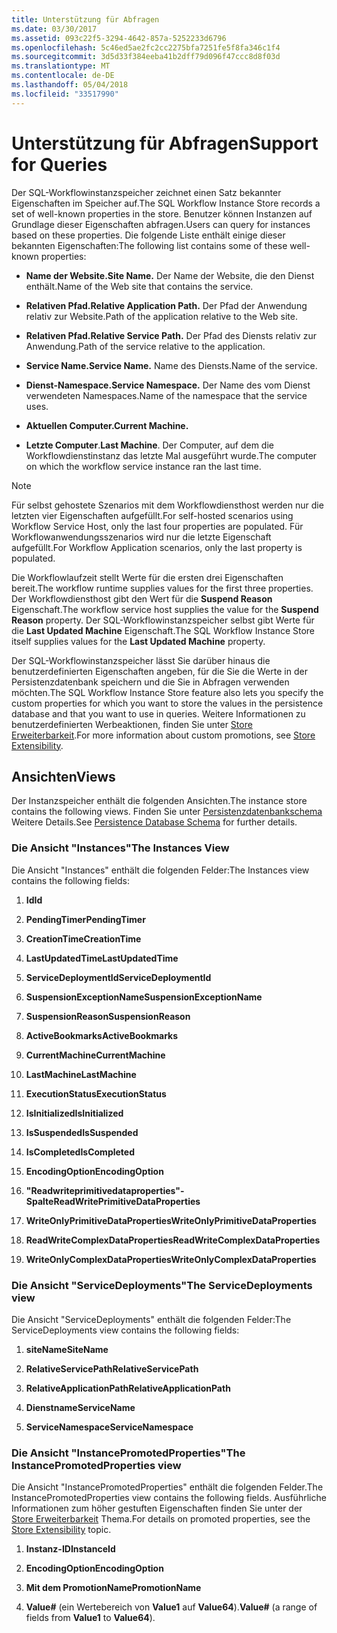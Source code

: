 ```yaml
---
title: Unterstützung für Abfragen
ms.date: 03/30/2017
ms.assetid: 093c22f5-3294-4642-857a-5252233d6796
ms.openlocfilehash: 5c46ed5ae2fc2cc2275bfa7251fe5f8fa346c1f4
ms.sourcegitcommit: 3d5d33f384eeba41b2dff79d096f47ccc8d8f03d
ms.translationtype: MT
ms.contentlocale: de-DE
ms.lasthandoff: 05/04/2018
ms.locfileid: "33517990"
---
```

# <a name="support-for-queries"></a><span data-ttu-id="744b9-102">Unterstützung für Abfragen</span><span class="sxs-lookup"><span data-stu-id="744b9-102">Support for Queries</span></span>
<span data-ttu-id="744b9-103">Der SQL-Workflowinstanzspeicher zeichnet einen Satz bekannter Eigenschaften im Speicher auf.</span><span class="sxs-lookup"><span data-stu-id="744b9-103">The SQL Workflow Instance Store records a set of well-known properties in the store.</span></span> <span data-ttu-id="744b9-104">Benutzer können Instanzen auf Grundlage dieser Eigenschaften abfragen.</span><span class="sxs-lookup"><span data-stu-id="744b9-104">Users can query for instances based on these properties.</span></span> <span data-ttu-id="744b9-105">Die folgende Liste enthält einige dieser bekannten Eigenschaften:</span><span class="sxs-lookup"><span data-stu-id="744b9-105">The following list contains some of these well-known properties:</span></span>  
  
-   <span data-ttu-id="744b9-106">**Name der Website.**</span><span class="sxs-lookup"><span data-stu-id="744b9-106">**Site Name.**</span></span> <span data-ttu-id="744b9-107">Der Name der Website, die den Dienst enthält.</span><span class="sxs-lookup"><span data-stu-id="744b9-107">Name of the Web site that contains the service.</span></span>  
  
-   <span data-ttu-id="744b9-108">**Relativen Pfad.**</span><span class="sxs-lookup"><span data-stu-id="744b9-108">**Relative Application Path.**</span></span> <span data-ttu-id="744b9-109">Der Pfad der Anwendung relativ zur Website.</span><span class="sxs-lookup"><span data-stu-id="744b9-109">Path of the application relative to the Web site.</span></span>  
  
-   <span data-ttu-id="744b9-110">**Relativen Pfad.**</span><span class="sxs-lookup"><span data-stu-id="744b9-110">**Relative Service Path.**</span></span> <span data-ttu-id="744b9-111">Der Pfad des Diensts relativ zur Anwendung.</span><span class="sxs-lookup"><span data-stu-id="744b9-111">Path of the service relative to the application.</span></span>  
  
-   <span data-ttu-id="744b9-112">**Service Name.**</span><span class="sxs-lookup"><span data-stu-id="744b9-112">**Service Name.**</span></span> <span data-ttu-id="744b9-113">Name des Diensts.</span><span class="sxs-lookup"><span data-stu-id="744b9-113">Name of the service.</span></span>  
  
-   <span data-ttu-id="744b9-114">**Dienst-Namespace.**</span><span class="sxs-lookup"><span data-stu-id="744b9-114">**Service Namespace.**</span></span> <span data-ttu-id="744b9-115">Der Name des vom Dienst verwendeten Namespaces.</span><span class="sxs-lookup"><span data-stu-id="744b9-115">Name of the namespace that the service uses.</span></span>  
  
-   <span data-ttu-id="744b9-116">**Aktuellen Computer.**</span><span class="sxs-lookup"><span data-stu-id="744b9-116">**Current Machine.**</span></span>  
  
-   <span data-ttu-id="744b9-117">**Letzte Computer**.</span><span class="sxs-lookup"><span data-stu-id="744b9-117">**Last Machine**.</span></span> <span data-ttu-id="744b9-118">Der Computer, auf dem die Workflowdienstinstanz das letzte Mal ausgeführt wurde.</span><span class="sxs-lookup"><span data-stu-id="744b9-118">The computer on which the workflow service instance ran the last time.</span></span>  
  
> [!NOTE]
>  <span data-ttu-id="744b9-119">Für selbst gehostete Szenarios mit dem Workflowdiensthost werden nur die letzten vier Eigenschaften aufgefüllt.</span><span class="sxs-lookup"><span data-stu-id="744b9-119">For self-hosted scenarios using Workflow Service Host, only the last four properties are populated.</span></span> <span data-ttu-id="744b9-120">Für Workflowanwendungsszenarios wird nur die letzte Eigenschaft aufgefüllt.</span><span class="sxs-lookup"><span data-stu-id="744b9-120">For Workflow Application scenarios, only the last property is populated.</span></span>  
  
 <span data-ttu-id="744b9-121">Die Workflowlaufzeit stellt Werte für die ersten drei Eigenschaften bereit.</span><span class="sxs-lookup"><span data-stu-id="744b9-121">The workflow runtime supplies values for the first three properties.</span></span> <span data-ttu-id="744b9-122">Der Workflowdiensthost gibt den Wert für die **Suspend Reason** Eigenschaft.</span><span class="sxs-lookup"><span data-stu-id="744b9-122">The workflow service host supplies the value for the **Suspend Reason** property.</span></span> <span data-ttu-id="744b9-123">Der SQL-Workflowinstanzspeicher selbst gibt Werte für die **Last Updated Machine** Eigenschaft.</span><span class="sxs-lookup"><span data-stu-id="744b9-123">The SQL Workflow Instance Store itself supplies values for the **Last Updated Machine** property.</span></span>  
  
 <span data-ttu-id="744b9-124">Der SQL-Workflowinstanzspeicher lässt Sie darüber hinaus die benutzerdefinierten Eigenschaften angeben, für die Sie die Werte in der Persistenzdatenbank speichern und die Sie in Abfragen verwenden möchten.</span><span class="sxs-lookup"><span data-stu-id="744b9-124">The SQL Workflow Instance Store feature also lets you specify the custom properties for which you want to store the values in the persistence database and that you want to use in queries.</span></span> <span data-ttu-id="744b9-125">Weitere Informationen zu benutzerdefinierten Werbeaktionen, finden Sie unter [Store Erweiterbarkeit](../../../docs/framework/windows-workflow-foundation/store-extensibility.md).</span><span class="sxs-lookup"><span data-stu-id="744b9-125">For more information about custom promotions, see [Store Extensibility](../../../docs/framework/windows-workflow-foundation/store-extensibility.md).</span></span>  
  
## <a name="views"></a><span data-ttu-id="744b9-126">Ansichten</span><span class="sxs-lookup"><span data-stu-id="744b9-126">Views</span></span>  
 <span data-ttu-id="744b9-127">Der Instanzspeicher enthält die folgenden Ansichten.</span><span class="sxs-lookup"><span data-stu-id="744b9-127">The instance store contains the following views.</span></span> <span data-ttu-id="744b9-128">Finden Sie unter [Persistenzdatenbankschema](../../../docs/framework/windows-workflow-foundation/persistence-database-schema.md) Weitere Details.</span><span class="sxs-lookup"><span data-stu-id="744b9-128">See [Persistence Database Schema](../../../docs/framework/windows-workflow-foundation/persistence-database-schema.md) for further details.</span></span>  
  
### <a name="the-instances-view"></a><span data-ttu-id="744b9-129">Die Ansicht "Instances"</span><span class="sxs-lookup"><span data-stu-id="744b9-129">The Instances View</span></span>  
 <span data-ttu-id="744b9-130">Die Ansicht "Instances" enthält die folgenden Felder:</span><span class="sxs-lookup"><span data-stu-id="744b9-130">The Instances view contains the following fields:</span></span>  
  
1.  <span data-ttu-id="744b9-131">**Id**</span><span class="sxs-lookup"><span data-stu-id="744b9-131">**Id**</span></span>  
  
2.  <span data-ttu-id="744b9-132">**PendingTimer**</span><span class="sxs-lookup"><span data-stu-id="744b9-132">**PendingTimer**</span></span>  
  
3.  <span data-ttu-id="744b9-133">**CreationTime**</span><span class="sxs-lookup"><span data-stu-id="744b9-133">**CreationTime**</span></span>  
  
4.  <span data-ttu-id="744b9-134">**LastUpdatedTime**</span><span class="sxs-lookup"><span data-stu-id="744b9-134">**LastUpdatedTime**</span></span>  
  
5.  <span data-ttu-id="744b9-135">**ServiceDeploymentId**</span><span class="sxs-lookup"><span data-stu-id="744b9-135">**ServiceDeploymentId**</span></span>  
  
6.  <span data-ttu-id="744b9-136">**SuspensionExceptionName**</span><span class="sxs-lookup"><span data-stu-id="744b9-136">**SuspensionExceptionName**</span></span>  
  
7.  <span data-ttu-id="744b9-137">**SuspensionReason**</span><span class="sxs-lookup"><span data-stu-id="744b9-137">**SuspensionReason**</span></span>  
  
8.  <span data-ttu-id="744b9-138">**ActiveBookmarks**</span><span class="sxs-lookup"><span data-stu-id="744b9-138">**ActiveBookmarks**</span></span>  
  
9. <span data-ttu-id="744b9-139">**CurrentMachine**</span><span class="sxs-lookup"><span data-stu-id="744b9-139">**CurrentMachine**</span></span>  
  
10. <span data-ttu-id="744b9-140">**LastMachine**</span><span class="sxs-lookup"><span data-stu-id="744b9-140">**LastMachine**</span></span>  
  
11. <span data-ttu-id="744b9-141">**ExecutionStatus**</span><span class="sxs-lookup"><span data-stu-id="744b9-141">**ExecutionStatus**</span></span>  
  
12. <span data-ttu-id="744b9-142">**IsInitialized**</span><span class="sxs-lookup"><span data-stu-id="744b9-142">**IsInitialized**</span></span>  
  
13. <span data-ttu-id="744b9-143">**IsSuspended**</span><span class="sxs-lookup"><span data-stu-id="744b9-143">**IsSuspended**</span></span>  
  
14. <span data-ttu-id="744b9-144">**IsCompleted**</span><span class="sxs-lookup"><span data-stu-id="744b9-144">**IsCompleted**</span></span>  
  
15. <span data-ttu-id="744b9-145">**EncodingOption**</span><span class="sxs-lookup"><span data-stu-id="744b9-145">**EncodingOption**</span></span>  
  
16. <span data-ttu-id="744b9-146">**"Readwriteprimitivedataproperties"-Spalte**</span><span class="sxs-lookup"><span data-stu-id="744b9-146">**ReadWritePrimitiveDataProperties**</span></span>  
  
17. <span data-ttu-id="744b9-147">**WriteOnlyPrimitiveDataProperties**</span><span class="sxs-lookup"><span data-stu-id="744b9-147">**WriteOnlyPrimitiveDataProperties**</span></span>  
  
18. <span data-ttu-id="744b9-148">**ReadWriteComplexDataProperties**</span><span class="sxs-lookup"><span data-stu-id="744b9-148">**ReadWriteComplexDataProperties**</span></span>  
  
19. <span data-ttu-id="744b9-149">**WriteOnlyComplexDataProperties**</span><span class="sxs-lookup"><span data-stu-id="744b9-149">**WriteOnlyComplexDataProperties**</span></span>  
  
### <a name="the-servicedeployments-view"></a><span data-ttu-id="744b9-150">Die Ansicht "ServiceDeployments"</span><span class="sxs-lookup"><span data-stu-id="744b9-150">The ServiceDeployments view</span></span>  
 <span data-ttu-id="744b9-151">Die Ansicht "ServiceDeployments" enthält die folgenden Felder:</span><span class="sxs-lookup"><span data-stu-id="744b9-151">The ServiceDeployments view contains the following fields:</span></span>  
  
1.  <span data-ttu-id="744b9-152">**siteName**</span><span class="sxs-lookup"><span data-stu-id="744b9-152">**SiteName**</span></span>  
  
2.  <span data-ttu-id="744b9-153">**RelativeServicePath**</span><span class="sxs-lookup"><span data-stu-id="744b9-153">**RelativeServicePath**</span></span>  
  
3.  <span data-ttu-id="744b9-154">**RelativeApplicationPath**</span><span class="sxs-lookup"><span data-stu-id="744b9-154">**RelativeApplicationPath**</span></span>  
  
4.  <span data-ttu-id="744b9-155">**Dienstname**</span><span class="sxs-lookup"><span data-stu-id="744b9-155">**ServiceName**</span></span>  
  
5.  <span data-ttu-id="744b9-156">**ServiceNamespace**</span><span class="sxs-lookup"><span data-stu-id="744b9-156">**ServiceNamespace**</span></span>  
  
### <a name="the-instancepromotedproperties-view"></a><span data-ttu-id="744b9-157">Die Ansicht "InstancePromotedProperties"</span><span class="sxs-lookup"><span data-stu-id="744b9-157">The InstancePromotedProperties view</span></span>  
 <span data-ttu-id="744b9-158">Die Ansicht "InstancePromotedProperties" enthält die folgenden Felder.</span><span class="sxs-lookup"><span data-stu-id="744b9-158">The InstancePromotedProperties view contains the following fields.</span></span> <span data-ttu-id="744b9-159">Ausführliche Informationen zum höher gestuften Eigenschaften finden Sie unter der [Store Erweiterbarkeit](../../../docs/framework/windows-workflow-foundation/store-extensibility.md) Thema.</span><span class="sxs-lookup"><span data-stu-id="744b9-159">For details on promoted properties, see the [Store Extensibility](../../../docs/framework/windows-workflow-foundation/store-extensibility.md) topic.</span></span>  
  
1.  <span data-ttu-id="744b9-160">**Instanz-ID**</span><span class="sxs-lookup"><span data-stu-id="744b9-160">**InstanceId**</span></span>  
  
2.  <span data-ttu-id="744b9-161">**EncodingOption**</span><span class="sxs-lookup"><span data-stu-id="744b9-161">**EncodingOption**</span></span>  
  
3.  <span data-ttu-id="744b9-162">**Mit dem PromotionName**</span><span class="sxs-lookup"><span data-stu-id="744b9-162">**PromotionName**</span></span>  
  
4.  <span data-ttu-id="744b9-163">**Value#** (ein Wertebereich von **Value1** auf **Value64**).</span><span class="sxs-lookup"><span data-stu-id="744b9-163">**Value#** (a range of fields from **Value1** to **Value64**).</span></span>
